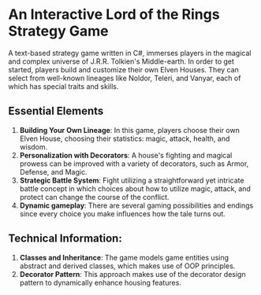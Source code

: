 # An Interactive Lord of the Rings Strategy Game

A text-based strategy game written in C#, immerses players in the magical and complex universe of J.R.R. Tolkien's Middle-earth. In order to get started, players build and customize their own Elven Houses. They can select from well-known lineages like Noldor, Teleri, and Vanyar, each of which has special traits and skills.

## Essential Elements
1. **Building Your Own Lineage**: In this game, players choose their own Elven House, choosing their statistics: magic, attack, health, and wisdom.
2. **Personalization with Decorators**: A house's fighting and magical prowess can be improved with a variety of decorators, such as Armor, Defense, and Magic.
3. **Strategic Battle System**: Fight utilizing a straightforward yet intricate battle concept in which choices about how to utilize magic, attack, and protect can change the course of the conflict.
4. **Dynamic gameplay**: There are several gaming possibilities and endings since every choice you make influences how the tale turns out.

## Technical Information:
1. **Classes and Inheritance**: The game models game entities using abstract and derived classes, which makes use of OOP principles.
2. **Decorator Pattern**: This approach makes use of the decorator design pattern to dynamically enhance housing features.
